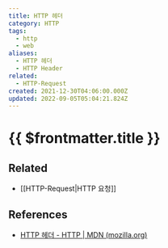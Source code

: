 ```yaml
---
title: HTTP 헤더
category: HTTP
tags:
  - http
  - web
aliases:
  - HTTP 헤더
  - HTTP Header
related:
  - HTTP-Request
created: 2021-12-30T04:06:00.000Z
updated: 2022-09-05T05:04:21.824Z
---
```


# {{ $frontmatter.title }}

## Related

- [[HTTP-Request|HTTP 요청]]

## References

- [HTTP 헤더 - HTTP | MDN (mozilla.org)](https://developer.mozilla.org/ko/docs/Web/HTTP/Headers)

